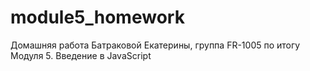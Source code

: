 # module5_homework
Домашняя работа Батраковой Екатерины, группа FR-1005 по итогу Модуля 5. Введение в JavaScript 
